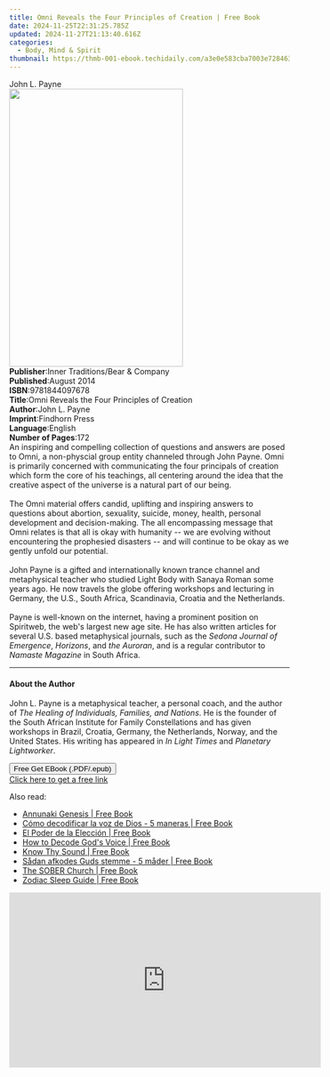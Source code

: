 ```yaml
---
title: Omni Reveals the Four Principles of Creation | Free Book
date: 2024-11-25T22:31:25.785Z
updated: 2024-11-27T21:13:40.616Z
categories:
  - Body, Mind & Spirit
thumbnail: https://thmb-001-ebook.techidaily.com/a3e0e583cba7003e7284632b0a1ea39d94a3dbd21247babbc3df576a2ff6d2c6.jpg
---
```

<main id="book-container">
  <div class="flex flex-col">
    <div class="book-brief flex-1 py-6 px-4 sm:p-6 md:py-10 md:px-8">
      <!-- brief-->
      <div class="book-brief-main">John L. Payne</div>
    </div>
    <div
      class="book-meta-info flex-1 grid gap-4 col-start-1 col-end-3 row-start-1 sm:mb-6 sm:grid-cols-4 lg:gap-6 lg:col-start-2 lg:row-end-6 lg:row-span-6 lg:mb-0"
    >
      <div
        class="book-meta-info-left place-content-center mt-4 p-4 text-sm leading-6 col-start-2 col-span-2 dark:text-slate-400"
      >
        <img
          class="w-full h-500 object-cover rounded-lg sm:h-255 sm:col-span-2 lg:col-span-full"
          src="https://img-001-ebook.techidaily.com/7fa94d2531e2ed3cc8923be2fe65c7915136d2c000a5da0a6632d69251ca93d6.jpg"
          alt=""
          width="312"
          height="500"
        />
      </div>
      <div
        class="book-meta-info-right mt-2 col-start-1 row-start-2 col-span-3 self-center"
      >
        <!-- meta data  -->
        <div class="flex flex-col px-4 md:px-8">
          <div class="flex-1">
            <strong>Publisher</strong>:<span class="px-2"
              >Inner Traditions/Bear &amp; Company</span
            >
          </div>
          <div class="flex-1">
            <strong>Published</strong>:<span class="px-2">August 2014</span>
          </div>
          <div class="flex-1">
            <strong>ISBN</strong>:<span class="px-2">9781844097678</span>
          </div>
          <div class="flex-1">
            <strong>Title</strong>:<span class="px-2"
              >Omni Reveals the Four Principles of Creation</span
            >
          </div>
          <div class="flex-1">
            <strong>Author</strong>:<span class="px-2">John L. Payne</span>
          </div>
          <div class="flex-1">
            <strong>Imprint</strong>:<span class="px-2">Findhorn Press</span>
          </div>
          <div class="flex-1">
            <strong>Language</strong>:<span class="px-2">English</span>
          </div>
          <div class="flex-1">
            <strong>Number of Pages</strong>:<span class="px-2">172</span>
          </div>
        </div>
      </div>
    </div>
    <div class="book-description flex-1 py-6 px-4 sm:p-6 md:py-10 md:px-8">
      <div class="book-description-main">
        <div accordion-content="" id="description">
          An inspiring and compelling collection of questions and answers are
          posed to Omni, a non-physcial group entity channeled through John
          Payne. Omni is primarily concerned with communicating the four
          principals of creation which form the core of his teachings, all
          centering around the idea that the creative aspect of the universe is
          a natural part of our being. <br /><br />The Omni material offers
          candid, uplifting and inspiring answers to questions about abortion,
          sexuality, suicide, money, health, personal development and
          decision-making. The all encompassing message that Omni relates is
          that all is okay with humanity -- we are evolving without encountering
          the prophesied disasters -- and will continue to be okay as we gently
          unfold our potential. <br /><br />John Payne is a gifted and
          internationally known trance channel and metaphysical teacher who
          studied Light Body with Sanaya Roman some years ago. He now travels
          the globe offering workshops and lecturing in Germany, the U.S., South
          Africa, Scandinavia, Croatia and the Netherlands. <br /><br />Payne is
          well-known on the internet, having a prominent position on Spiritweb,
          the web's largest new age site. He has also written articles for
          several U.S. based metaphysical journals, such as the
          <i>Sedona Journal of Emergence</i>, <i>Horizons</i>, and
          <i>the Auroran</i>, and is a regular contributor to
          <i>Namaste Magazine</i> in South Africa.
        </div>
        <div class="accordion-fader"></div>
      </div>
    </div>
    <div class="book-excerpts flex-1 py-6 px-4 sm:p-6 md:py-10 md:px-8">
      <!-- excerpts-->
      <div class="book-excerpts-main">
        <hr />
        <h4 class="placeholder placeholder-heading">
          <span>About the Author</span>
        </h4>
        <p>
          John L. Payne is a metaphysical teacher, a personal coach, and the
          author of <i>The Healing of Individuals, Families, and Nations</i>. He
          is the founder of the South African Institute for Family
          Constellations and has given workshops in Brazil, Croatia, Germany,
          the Netherlands, Norway, and the United States. His writing has
          appeared in <i>In Light Times</i> and <i>Planetary Lightworker</i>.
        </p>
      </div>
    </div>
    <div
      class="book-about-author flex-1 py-6 px-4 sm:p-6 md:py-10 md:px-8"
    ></div>
    <div class="book-free-get flex-1 py-6 px-4 sm:p-6 md:py-10 md:px-8">
      <button
        id="btn-free-get"
        class="bg-blue-500 hover:bg-blue-700 text-white font-bold py-2 px-4 rounded"
      >
        Free Get EBook (.PDF/.epub)
      </button>
      <div id="countdown-display" class="px-2 text-lg mt-2"></div>
      <a
        id="free-link"
        class="hidden bg-blue-500 hover:bg-blue-700 text-white font-bold py-2 px-4 rounded"
        href="https://www.ebooks.com/en-us/book/95935442/omni-reveals-the-four-principles-of-creation/john-l-payne/"
        target="_blank"
        >Click here to get a free link</a
      >
    </div>
    <script>
      let countdownTime = 0;
      let countdownInterval = null;
      document
        .getElementById('btn-free-get')
        .addEventListener('click', startCountdown);
      function startCountdown() {
        countdownTime = new Date().getTime() + 60000 * 3;
        countdownInterval = setInterval(updateCountdown, 1000);
        document.getElementById('btn-free-get').disabled = true;
        document
          .getElementById('btn-free-get')
          .classList.add('bg-gray-500', 'cursor-not-allowed');
      }
      function updateCountdown() {
        let currentTime = new Date().getTime();
        let timeLeft = countdownTime - currentTime;
        let secondsLeft = Math.floor(timeLeft / 1000);
        document.getElementById('countdown-display').innerHTML =
          `Remaining time: ${secondsLeft} seconds.`;
        if (secondsLeft <= 0) {
          clearInterval(countdownInterval);
          document.getElementById('btn-free-get').classList.add('hidden');
          document.getElementById('free-link').classList.remove('hidden');
          document.getElementById('countdown-display').innerHTML = '';
        }
      }
    </script>
  </div>
</main>

<ins class="adsbygoogle"
      style="display:block"
      data-ad-client="ca-pub-7571918770474297"
      data-ad-slot="8358498916"
      data-ad-format="auto"
      data-full-width-responsive="true"></ins>
    

<span class="atpl-alsoreadstyle">Also read:</span>
<div><ul>
<li><a href="https://novels-ebooks.techidaily.com/211383270-9798330226924-annunaki-genesis/"><u>Annunaki Genesis | Free Book</u></a></li>
<li><a href="https://novels-ebooks.techidaily.com/211383289-9798330229727-como-decodificar-la-voz-de-dios-5-maneras/"><u>Cómo decodificar la voz de Dios - 5 maneras | Free Book</u></a></li>
<li><a href="https://novels-ebooks.techidaily.com/211383161-9798330222988-el-poder-de-la-eleccion/"><u>El Poder de la Elección | Free Book</u></a></li>
<li><a href="https://novels-ebooks.techidaily.com/211383274-9798330228089-how-to-decode-gods-voice/"><u>How to Decode God's Voice | Free Book</u></a></li>
<li><a href="https://novels-ebooks.techidaily.com/211383199-9798990896918-know-thy-sound/"><u>Know Thy Sound | Free Book</u></a></li>
<li><a href="https://novels-ebooks.techidaily.com/211383300-9798330229802-sadan-afkodes-guds-stemme-5-mader/"><u>Sådan afkodes Guds stemme - 5 måder | Free Book</u></a></li>
<li><a href="https://novels-ebooks.techidaily.com/211383245-9798990836419-the-sober-church/"><u>The SOBER Church | Free Book</u></a></li>
<li><a href="https://novels-ebooks.techidaily.com/211383254--zodiac-sleep-guide/"><u>Zodiac Sleep Guide | Free Book</u></a></li>
</ul></div>

<!-- affiliate ads begin -->
<iframe width="560" height="315" src="https://www.youtube.com/embed/wVVp-GggK3U?si=RJb1ClNQV7GjTu_3&autoplay=1" title="YouTube video player" frameborder="0" allow="accelerometer; autoplay; clipboard-write; encrypted-media; gyroscope; picture-in-picture; web-share" referrerpolicy="strict-origin-when-cross-origin" allowfullscreen></iframe>
<!-- affiliate ads end -->

